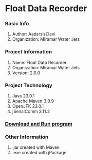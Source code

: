 # Float Data Recorder

### Basic Info
1. Author: Aadarsh Devi
2. Organization: Miramar Water Jets

### Project Information
1. Name: Float Data Recorder
2. Organization: Miramar Water Jets
3. Version: 2.0.0

### Project Technology
1. Java 23.0.1
1. Apache Maven 3.9.9
2. OpenJFK 23.0.1
3. jSerialComm 2.11.2

### [Download and Run program](Download.md)

### Other Information
1. .jar created with Maven
2. .exe created with jPackage
